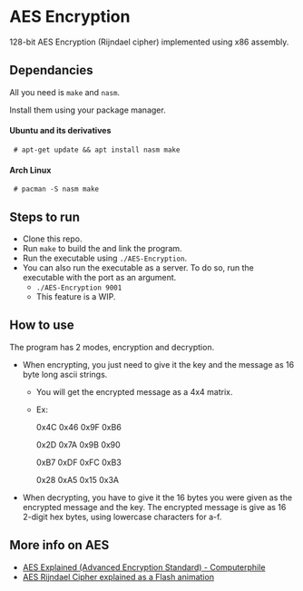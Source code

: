 # AES Encryption

128-bit AES Encryption (Rijndael cipher) implemented using x86 assembly.


## Dependancies
All you need is `make` and `nasm`.

Install them using your package manager. 
#### Ubuntu and its derivatives
``` # apt-get update && apt install nasm make```
#### Arch Linux
``` # pacman -S nasm make```

## Steps to run
- Clone this repo.
- Run ```make``` to build the and link the program.	
- Run the executable using ```./AES-Encryption```.
- You can also run the executable as a server. To do so, run the executable with the port as an argument.
	- ```./AES-Encryption 9001```
	- This feature is a WIP.

## How to use

The program has 2 modes, encryption and decryption.
- When encrypting, you just need to give it the key and the message as 16 byte long ascii strings.
	- You will get the encrypted message as a 4x4 matrix.
	- Ex: 
	
		0x4C 0x46 0x9F 0xB6
		
		0x2D 0x7A 0x9B 0x90 
		
		0xB7 0xDF 0xFC 0xB3
		
		0x28 0xA5 0x15 0x3A

- When decrypting, you have to give it the 16 bytes you were given as the encrypted message and the key. The encrypted message is give as 16 2-digit hex bytes, using lowercase characters for a-f.

## More info on AES

- [AES Explained (Advanced Encryption Standard) - Computerphile](https://youtu.be/O4xNJsjtN6E)
- [AES Rijndael Cipher explained as a Flash animation](https://youtu.be/gP4PqVGudtg)
